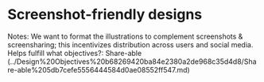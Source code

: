 # Screenshot-friendly designs

Notes: We want to format the illustrations to complement screenshots & screensharing; this incentivizes distribution across users and social media. 
Helps fulfill what objectives?: Share-able (../Design%20Objectives%20b68269420ba84e2380a2de968c35d4d8/Share-able%205db7cefe5556444584d0ae08552ff547.md)